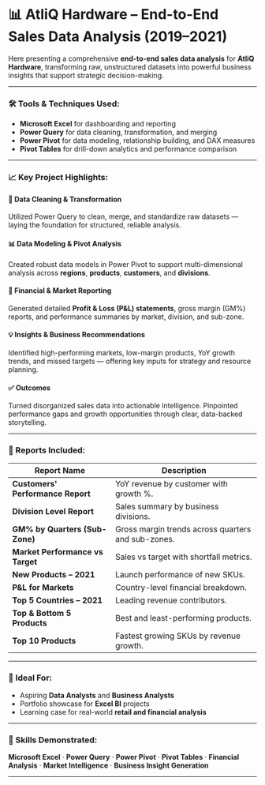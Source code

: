 

# 📊 AtliQ Hardware – End-to-End Sales Data Analysis (2019–2021)

Here presenting a comprehensive **end-to-end sales data analysis** for **AtliQ Hardware**, transforming raw, unstructured datasets into powerful business insights that support strategic decision-making.

---

### 🛠️ Tools & Techniques Used:

* **Microsoft Excel** for dashboarding and reporting
* **Power Query** for data cleaning, transformation, and merging
* **Power Pivot** for data modeling, relationship building, and DAX measures
* **Pivot Tables** for drill-down analytics and performance comparison

---

### 📈 Key Project Highlights:

#### 🔧 Data Cleaning & Transformation

Utilized Power Query to clean, merge, and standardize raw datasets — laying the foundation for structured, reliable analysis.

#### 📊 Data Modeling & Pivot Analysis

Created robust data models in Power Pivot to support multi-dimensional analysis across **regions**, **products**, **customers**, and **divisions**.

#### 📃 Financial & Market Reporting

Generated detailed **Profit & Loss (P\&L) statements**, gross margin (GM%) reports, and performance summaries by market, division, and sub-zone.

#### 💡 Insights & Business Recommendations

Identified high-performing markets, low-margin products, YoY growth trends, and missed targets — offering key inputs for strategy and resource planning.

#### ✅ Outcomes

Turned disorganized sales data into actionable intelligence. Pinpointed performance gaps and growth opportunities through clear, data-backed storytelling.

---

### 📁 Reports Included:

| Report Name                       | Description                                        |
| --------------------------------- | -------------------------------------------------- |
| **Customers' Performance Report** | YoY revenue by customer with growth %.             |
| **Division Level Report**         | Sales summary by business divisions.               |
| **GM% by Quarters (Sub-Zone)**    | Gross margin trends across quarters and sub-zones. |
| **Market Performance vs Target**  | Sales vs target with shortfall metrics.            |
| **New Products – 2021**           | Launch performance of new SKUs.                    |
| **P\&L for Markets**              | Country-level financial breakdown.                 |
| **Top 5 Countries – 2021**        | Leading revenue contributors.                      |
| **Top & Bottom 5 Products**       | Best and least-performing products.                |
| **Top 10 Products**               | Fastest growing SKUs by revenue growth.            |

---

### 🎯 Ideal For:

* Aspiring **Data Analysts** and **Business Analysts**
* Portfolio showcase for **Excel BI** projects
* Learning case for real-world **retail and financial analysis**

---

### 🧠 Skills Demonstrated:

**Microsoft Excel** · **Power Query** · **Power Pivot** · **Pivot Tables** · **Financial Analysis** · **Market Intelligence** · **Business Insight Generation**

---


